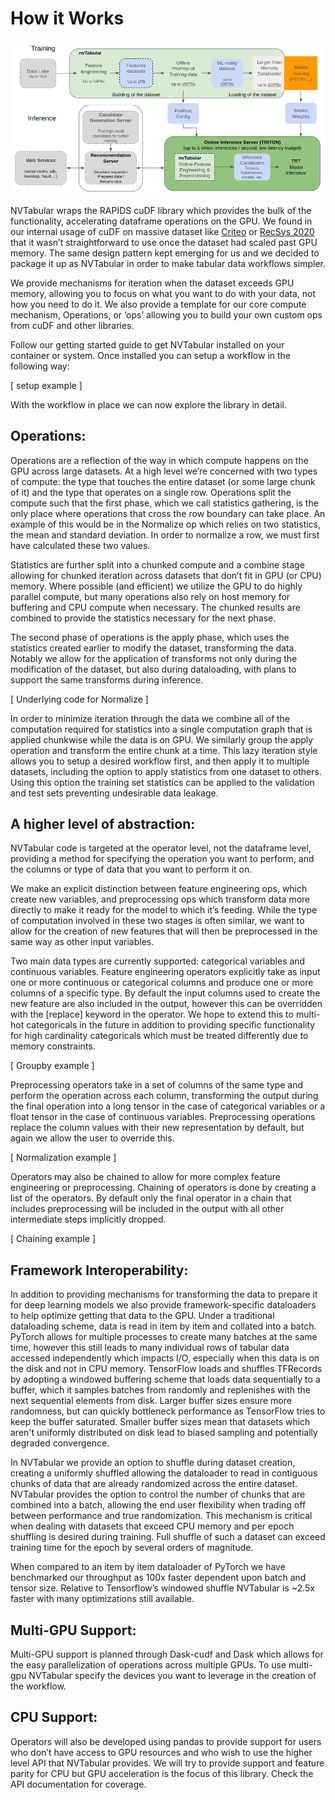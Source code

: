 How it Works
============

![NVTabular Workflow](nvTabular.png)

NVTabular wraps the RAPIDS cuDF library which provides the bulk of the functionality, accelerating dataframe operations on the GPU.  We found in our internal usage of cuDF on massive dataset like [Criteo](https://labs.criteo.com/2014/02/kaggle-display-advertising-challenge-dataset/) or [RecSys 2020](https://recsys-twitter.com/) that it wasn’t straightforward to use once the dataset had scaled past GPU memory.  The same design pattern kept emerging for us and we decided to package it up as NVTabular in order to make tabular data workflows simpler.

We provide mechanisms for iteration when the dataset exceeds GPU memory, allowing you to focus on what you want to do with your data, not how you need to do it.  We also provide a template for our core compute mechanism, Operations, or ‘ops’ allowing you to build your own custom ops from cuDF and other libraries.

Follow our getting started guide to get NVTabular installed on your container or system.  Once installed you can setup a workflow in the following way:

[ setup example ]

With the workflow in place we can now explore the library in detail.

Operations:
----------
Operations are a reflection of the way in which compute happens on the GPU across large datasets.  At a high level we’re concerned with two types of compute: the type that touches the entire dataset (or some large chunk of it) and the type that operates on a single row.  Operations split the compute such that the first phase, which we call statistics gathering, is the only place where operations that cross the row boundary can take place.  An example of this would be in the Normalize op which relies on two statistics, the mean and standard deviation.  In order to normalize a row, we must first have calculated these two values.

Statistics are further split into a chunked compute and a combine stage allowing for chunked iteration across datasets that don’t fit in GPU (or CPU) memory.  Where possible (and efficient) we utilize the GPU to do highly parallel compute, but many operations also rely on host memory for buffering and CPU compute when necessary.  The chunked results are combined to provide the statistics necessary for the next phase.

The second phase of operations is the apply phase, which uses the statistics created earlier to modify the dataset, transforming the data.  Notably we allow for the application of transforms not only during the modification of the dataset, but also during dataloading, with plans to support the same transforms during inference.

[ Underlying code for Normalize ]

In order to minimize iteration through the data we combine all of the computation required for statistics into a single computation graph that is applied chunkwise while the data is on GPU.  We similarly group the apply operation and transform the entire chunk at a time.  This lazy iteration style allows you to setup a desired workflow first, and then apply it to multiple datasets, including the option to apply statistics from one dataset to others.  Using this option the training set statistics can be applied to the validation and test sets preventing undesirable data leakage.

A higher level of abstraction:
----------------------
NVTabular code is targeted at the operator level, not the dataframe level, providing a method for specifying the operation you want to perform, and the columns or type of data that you want to perform it on.

We make an explicit distinction between feature engineering ops, which create new variables, and preprocessing ops which transform data more directly to make it ready for the model to which it’s feeding.  While the type of computation involved in these two stages is often similar, we want to allow for the creation of new features that will then be preprocessed in the same way as other input variables.

Two main data types are currently supported: categorical variables and continuous variables.  Feature engineering operators explicitly take as input one or more continuous or categorical columns and produce one or more columns of a specific type.  By default the input columns used to create the new feature are also included in the output, however this can be overridden with the [replace] keyword in the operator.  We hope to extend this to multi-hot categoricals in the future in addition to providing specific functionality for high cardinality categoricals which must be treated differently due to memory constraints.


[ Groupby example ] 

Preprocessing operators take in a set of columns of the same type and perform the operation across each column, transforming the output during the final operation into a long tensor in the case of categorical variables or a float tensor in the case of continuous variables.  Preprocessing operations replace the column values with their new representation by default, but again we allow the user to override this.

[ Normalization example ]

Operators may also be chained to allow for more complex feature engineering or preprocessing.  Chaining of operators is done by creating a list of the operators.  By default only the final operator in a chain that includes preprocessing will be included in the output with all other intermediate steps implicitly dropped.

[ Chaining example ] 

Framework Interoperability:
-----------------------

In addition to providing mechanisms for transforming the data to prepare it for deep learning models we also provide framework-specific dataloaders to help optimize getting that data to the GPU.  Under a traditional dataloading scheme, data is read in item by item and collated into a batch.  PyTorch allows for multiple processes to create many batches at the same time, however this still leads to many individual rows of tabular data accessed independently which impacts I/O, especially when this data is on the disk and not in CPU memory.  TensorFlow loads and shuffles TFRecords by adopting a windowed buffering scheme that loads data sequentially to a buffer, which it samples batches from randomly and replenishes with the next sequential elements from disk. Larger buffer sizes ensure more randomness, but can quickly bottleneck performance as TensorFlow tries to keep the buffer saturated. Smaller buffer sizes mean that datasets which aren't uniformly distributed on disk lead to biased sampling and potentially degraded convergence.  

In NVTabular we provide an option to shuffle during dataset creation, creating a uniformly shuffled allowing the dataloader to read in contiguous chunks of data that are already randomized across the entire dataset.  NVTabular provides the option to control the number of chunks that are combined into a batch, allowing the end user flexibility when trading off between performance and true randomization.  This mechanism is critical when dealing with datasets that exceed CPU memory and per epoch shuffling is desired during training.  Full shuffle of such a dataset can exceed training time for the epoch by several orders of magnitude.

When compared to an item by item dataloader of PyTorch we have benchmarked our throughput as 100x faster dependent upon batch and tensor size.  Relative to Tensorflow’s windowed shuffle NVTabular is ~2.5x faster with many optimizations still available.

Multi-GPU Support:
-----------------------
Multi-GPU support is planned through Dask-cudf and Dask which allows for the easy parallelization of operations across multiple GPUs.  To use multi-gpu NVTabular specify the devices you want to leverage in the creation of the workflow.

CPU Support:
------------
Operators will also be developed using pandas to provide support for users who don’t have access to GPU resources and who wish to use the higher level API that NVTabular provides.  We will try to provide support and feature parity for CPU but GPU acceleration is the focus of this library.  Check the API documentation for coverage.

